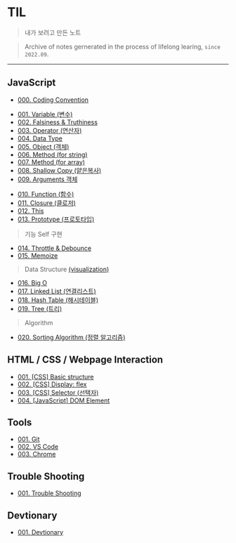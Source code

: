 # TIL

> 내가 보려고 만든 노트

> Archive of notes gernerated in the process of lifelong learing, `since 2022.09`.

---

## JavaScript

* [000. Coding Convention](https://github.com/j25nkh/TIL/blob/master/JavaScript/convention.md)
>
* [001. Variable (변수)](https://github.com/j25nkh/TIL/blob/master/JavaScript/variable.md)
* [002. Falsiness & Truthiness](https://github.com/j25nkh/TIL/blob/master/JavaScript/falsiness.md)
* [003. Operator (연산자)](https://github.com/j25nkh/TIL/blob/master/JavaScript/operator.md)
* [004. Data Type](https://github.com/j25nkh/TIL/blob/master/JavaScript/data_type.md)
* [005. Object (객체)](https://github.com/j25nkh/TIL/blob/master/JavaScript/object.md)
* [006. Method (for string)](https://github.com/j25nkh/TIL/blob/master/JavaScript/method_string.md)
* [007. Method (for array)](https://github.com/j25nkh/TIL/blob/master/JavaScript/method_array.md)
* [008. Shallow Copy (얕은복사)](https://github.com/j25nkh/TIL/blob/master/JavaScript/shallow_copy.md)
* [009. Arguments 객체](https://github.com/j25nkh/TIL/blob/master/JavaScript/arguments.md)
>
* [010. Function (함수)](https://github.com/j25nkh/TIL/blob/master/JavaScript/function.md)
* [011. Closure (클로저)](https://github.com/j25nkh/TIL/blob/master/JavaScript/closure.md)
* [012. This](https://github.com/j25nkh/TIL/blob/master/JavaScript/this.md)
* [013. Prototype (프로토타입)](https://github.com/j25nkh/TIL/blob/master/JavaScript/prototype.md)
> 기능 Self 구현
* [014. Throttle & Debounce](https://github.com/j25nkh/TIL/blob/master/JavaScript/throttle_debounce.md)
* [015. Memoize](https://github.com/j25nkh/TIL/blob/master/JavaScript/memoize.md)
> Data Structure [(visualization)](https://www.bigocheatsheet.com/)
* [016. Big O](https://github.com/j25nkh/TIL/blob/master/JavaScript/big_O.md)
* [017. Linked List (연결리스트)](https://github.com/j25nkh/TIL/blob/master/JavaScript/linked_list.md)
* [018. Hash Table (해시테이블)](https://github.com/j25nkh/TIL/blob/master/JavaScript/hash_table.md)
* [019. Tree (트리)](https://github.com/j25nkh/TIL/blob/master/JavaScript/tree.md)
>Algorithm
* [020. Sorting Algorithm (정렬 알고리즘)](https://github.com/j25nkh/TIL/blob/master/JavaScript/sorting.md)

## HTML / CSS / Webpage Interaction
* [001. [CSS] Basic structure](https://github.com/j25nkh/TIL/blob/master/CSS/Basic_structure.md)
* [002. [CSS] Display: flex](https://github.com/j25nkh/TIL/blob/master/CSS/Display_flex.md)
* [003. [CSS] Selector (선택자)](https://github.com/j25nkh/TIL/blob/master/CSS/Selector.md)
* [004. [JavaScript] DOM Element](https://github.com/j25nkh/TIL/blob/master/Webpage_interaction/DOM_element.md)

## Tools
* [001. Git](https://github.com/j25nkh/TIL/blob/master/Tools/git.md)
* [002. VS Code](https://github.com/j25nkh/TIL/blob/master/Tools/VSCode.md)
* [003. Chrome](https://github.com/j25nkh/TIL/blob/master/Tools/chrome.md)


## Trouble Shooting
* [001. Trouble Shooting](https://github.com/j25nkh/TIL/blob/master/Troubleshooting/trouble_shooting.md)

## Devtionary
* [001. Devtionary](https://github.com/j25nkh/TIL/blob/master/Troubleshooting/devtionary.md)

